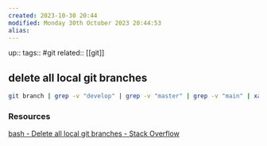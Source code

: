 ```yaml
---
created: 2023-10-30 20:44
modified: Monday 30th October 2023 20:44:53
alias:
---
```

up::
tags:: #git
related:: [[git]]
## delete all local git branches


```bash
git branch | grep -v "develop" | grep -v "master" | grep -v "main" | xargs git branch -D
```


### Resources
[bash - Delete all local git branches - Stack Overflow](https://stackoverflow.com/questions/10610327/delete-all-local-git-branches)
